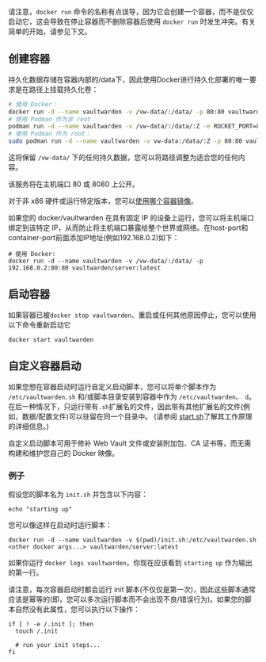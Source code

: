 请注意，`docker run` 命令的名称有点误导，因为它会创建一个容器，而不是仅仅启动它，这会导致在停止容器而不删除容器后使用 `docker run` 时发生冲突。有关简单的开始，请参见下文。

## 创建容器

持久化数据存储在容器内部的/data下，因此使用Docker进行持久化部署的唯一要求是在路径上挂载持久化卷：

```sh
# 使用 Docker：
docker run -d --name vaultwarden -v /vw-data/:/data/ -p 80:80 vaultwarden/server:latest
# 使用 Podman 作为非 root：
podman run -d --name vaultwarden -v /vw-data/:/data/:Z -e ROCKET_PORT=8080 -p 8080:8080 vaultwarden/server:latest
# 使用 Podman 作为 root：
sudo podman run -d --name vaultwarden -v vw-data:/data/:Z -p 80:80 vaultwarden/server:latest
```

这将保留 `/vw-data/` 下的任何持久数据，您可以将路径调整为适合您的任何内容。

该服务将在主机端口 80 或 8080 上公开。

对于非 x86 硬件或运行特定版本，您可以[使用哪个容器镜像](Which-Container-image-to-use)。

如果您的 docker/vaultwarden 在具有固定 IP 的设备上运行，您可以将主机端口绑定到该特定 IP，从而防止将主机端口暴露给整个世界或网络。在host-port和container-port前面添加IP地址(例如192.168.0.2)如下：

```
# 使用 Docker:
docker run -d --name vaultwarden -v /vw-data/:/data/ -p 192.168.0.2:80:80 vaultwarden/server:latest
```

## 启动容器

如果容器已被`docker stop vaultwarden`、重启或任何其他原因停止，您可以使用以下命令重新启动它
```
docker start vaultwarden
```

## 自定义容器启动

如果您想在容器启动时运行自定义启动脚本，您可以将单个脚本作为 `/etc/vaultwarden.sh` 和/或脚本目录安装到容器中作为 `/etc/vaultwarden。 d`。在后一种情况下，只运行带有`.sh`扩展名的文件，因此带有其他扩展名的文件(例如，数据/配置文件)可以驻留在同一个目录中。 (请参阅 [start.sh](https://github.com/dani-garcia/vaultwarden/blob/master/docker/start.sh)了解其工作原理的详细信息。)

自定义启动脚本可用于修补 Web Vault 文件或安装附加包、CA 证书等，而无需构建和维护您自己的 Docker 映像。

### 例子

假设您的脚本名为 `init.sh` 并包含以下内容：
```
echo "starting up"
```

您可以像这样在启动时运行脚本：
```
docker run -d --name vaultwarden -v $(pwd)/init.sh:/etc/vaultwarden.sh <other docker args...> vaultwarden/server:latest
```

如果你运行 `docker logs vaultwarden`，你现在应该看到 `starting up` 作为输出的第一行。

请注意，每次容器启动时都会运行 init 脚本(不仅仅是第一次)，因此这些脚本通常应该是幂等的(即，您可以多次运行脚本而不会出现不良/错误行为)。如果您的脚本自然没有此属性，您可以执行以下操作： 
```
if [ ! -e /.init ]; then
  touch /.init

  # run your init steps...
fi
```
